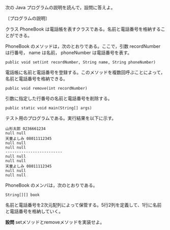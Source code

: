 次の Java プログラムの説明を読んで，設問に答えよ。

〔プログラムの説明〕

クラス PhoneBook は電話帳を表すクラスである。名前と電話番号を格納することができる。

PhoneBook のメソッドは，次のとおりである。ここで，引数 recordNumber は行番号， name は名前， phoneNumber は電話番号を表す。

`public void set(int recordNumber, String name, String phoneNumber)`

電話帳に名前と電話番号を登録する。このメソッドを複数回呼ぶことによって， 名前と電話番号を格納できる。

`public void remove(int recordNumber)`

引数に指定した行番号の名前と電話番号を削除する。

`public static void main(String[] args)`

テスト用のプログラムである。実行結果を以下に示す。

```
山形太郎 0236661234
null null
天童よしみ 08011112345
null null
null null
-------------------------
null null
null null
天童よしみ 08011112345
null null
null null
```

PhoneBook のメンバは，次のとおりである。

`String[][] book`

名前と電話番号を2次元配列によって保管する。5行2列を定義して、1行に名前と電話番号を格納していく。

**設問** setメソッドとremoveメソッドを実装せよ。




